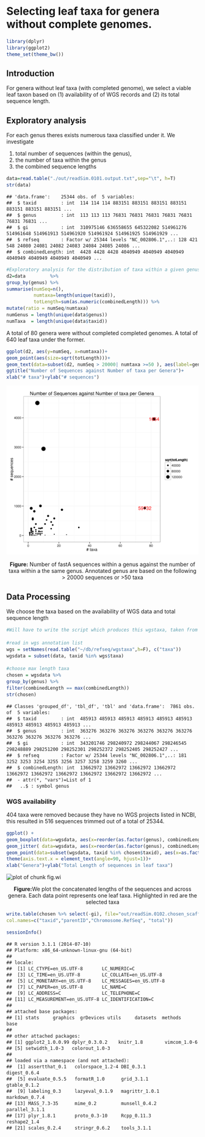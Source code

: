 

Selecting leaf taxa for genera without complete genomes.
====



```r
library(dplyr)
library(ggplot2)
theme_set(theme_bw())
```

## Introduction
For genera without leaf taxa (with completed genome), 
we select a viable leaf taxon based on (1) availability of of WGS records and (2) its total sequence length.

## Exploratory analysis

For each genus theres exists numerous taxa classified under it. 
We investigate 
1. total number of sequences (within the genus), 
2. the number of taxa within the genus
3. the combined sequence lengths


```r
data=read.table("./out/readSim.0101.output.txt",sep="\t", h=T)
str(data)
```

```
## 'data.frame':	25344 obs. of  5 variables:
##  $ taxid         : int  114 114 114 883151 883151 883151 883151 883151 883151 883151 ...
##  $ genus         : int  113 113 113 76831 76831 76831 76831 76831 76831 76831 ...
##  $ gi            : int  310975146 636558655 645322082 514961276 514961648 514961913 514961920 514961924 514961925 514961929 ...
##  $ refseq        : Factor w/ 25344 levels "NC_002806.1",..: 128 421 548 24080 24081 24082 24083 24084 24085 24086 ...
##  $ combinedLength: int  4428 4428 4428 4040949 4040949 4040949 4040949 4040949 4040949 4040949 ...
```

```r
#Exploratory analysis for the distribution of taxa within a given genus with relation to its total sequence length, number of sequences etc.
d2=data         %>% 
group_by(genus) %>%
summarise(numSeq=n(),
          numtaxa=length(unique(taxid)), 
          totLength=sum(as.numeric(combinedLength))) %>%
mutate(ratio = numSeq/numtaxa)
numGenus = length(unique(data$genus))
numTaxa  = length(unique(data$taxid))
```

A total of 80 genera were without completed completed genomes. 
A total of 640 leaf taxa under the former.


```r
ggplot(d2, aes(y=numSeq, x=numtaxa))+
geom_point(aes(size=sqrt(totLength)))+
geom_text(data=subset(d2, numSeq > 20000| numtaxa >=50 ), aes(label=genus), color='red')+
ggtitle("Number of Sequences against Number of taxa per Genera")+
xlab("# taxa")+ylab("# sequences")
```

![plot of chunk unnamed-chunk-4](figure/unnamed-chunk-4-1.png) <center><p class="caption"><b>Figure:</b> Number of fastA sequences within a genus against the number of taxa within a the same genus. Annotated genus are based on the following > 20000 sequences or >50 taxa</p></center>

## Data Processing

We choose the taxa based on the availability of WGS data and total sequence length

```r
#Will have to write the script which produces this wgstaxa, taken from NCBI

#read in wgs annotation list
wgs = setNames(read.table("~/db/refseq/wgstaxa",h=F), c("taxa"))
wgsdata = subset(data, taxid %in% wgs$taxa)

#choose max length taxa
chosen = wgsdata %>% 
group_by(genus) %>% 
filter(combinedLength == max(combinedLength))
str(chosen)
```

```
## Classes 'grouped_df', 'tbl_df', 'tbl' and 'data.frame':	7861 obs. of  5 variables:
##  $ taxid         : int  485913 485913 485913 485913 485913 485913 485913 485913 485913 485913 ...
##  $ genus         : int  363276 363276 363276 363276 363276 363276 363276 363276 363276 363276 ...
##  $ gi            : int  343201746 298240972 298244067 298246545 298248889 298251200 298252301 298252372 298252405 298252427 ...
##  $ refseq        : Factor w/ 25344 levels "NC_002806.1",..: 181 3252 3253 3254 3255 3256 3257 3258 3259 3260 ...
##  $ combinedLength: int  13662972 13662972 13662972 13662972 13662972 13662972 13662972 13662972 13662972 13662972 ...
##  - attr(*, "vars")=List of 1
##   ..$ : symbol genus
```

### WGS availability 

404 taxa were removed because they have no WGS projects listed in NCBI, this resulted in 516 sequences trimmed out of a total of 25344.


```r
ggplot() + 
geom_boxplot(data=wgsdata, aes(x=reorder(as.factor(genus), combinedLength, median), y=combinedLength))+
geom_jitter( data=wgsdata, aes(x=reorder(as.factor(genus), combinedLength, median), y=combinedLength))+
geom_point(data=subset(wgsdata, taxid %in% chosen$taxid), aes(x=as.factor(genus), y=combinedLength),color='red')+
theme(axis.text.x = element_text(angle=90, hjust=1))+
xlab("Genera")+ylab("Total Length of sequences in leaf taxa")
```

![plot of chunk fig.wi](figure/fig.wi-1.png) <center><p class="caption"><b>Figure:</b>We plot the concatenated lengths of the sequences and across genera. Each data point represents one leaf taxa. Highlighted in red are the selected taxa</p></center>


```r
write.table(chosen %>% select(-gi), file="out/readSim.0102.chosen_scaffolds.txt", sep="\t", quote=F, row.names=F, 
col.names=c("taxid","parentID","Chromosome.RefSeq", "total"))
```


```r
sessionInfo()
```

```
## R version 3.1.1 (2014-07-10)
## Platform: x86_64-unknown-linux-gnu (64-bit)
## 
## locale:
##  [1] LC_CTYPE=en_US.UTF-8       LC_NUMERIC=C              
##  [3] LC_TIME=en_US.UTF-8        LC_COLLATE=en_US.UTF-8    
##  [5] LC_MONETARY=en_US.UTF-8    LC_MESSAGES=en_US.UTF-8   
##  [7] LC_PAPER=en_US.UTF-8       LC_NAME=C                 
##  [9] LC_ADDRESS=C               LC_TELEPHONE=C            
## [11] LC_MEASUREMENT=en_US.UTF-8 LC_IDENTIFICATION=C       
## 
## attached base packages:
## [1] stats     graphics  grDevices utils     datasets  methods   base     
## 
## other attached packages:
## [1] ggplot2_1.0.0.99 dplyr_0.3.0.2    knitr_1.8        vimcom_1.0-6    
## [5] setwidth_1.0-3   colorout_1.0-3  
## 
## loaded via a namespace (and not attached):
##  [1] assertthat_0.1   colorspace_1.2-4 DBI_0.3.1        digest_0.6.4    
##  [5] evaluate_0.5.5   formatR_1.0      grid_3.1.1       gtable_0.1.2    
##  [9] labeling_0.3     lazyeval_0.1.9   magrittr_1.0.1   markdown_0.7.4  
## [13] MASS_7.3-35      mime_0.2         munsell_0.4.2    parallel_3.1.1  
## [17] plyr_1.8.1       proto_0.3-10     Rcpp_0.11.3      reshape2_1.4    
## [21] scales_0.2.4     stringr_0.6.2    tools_3.1.1
```
